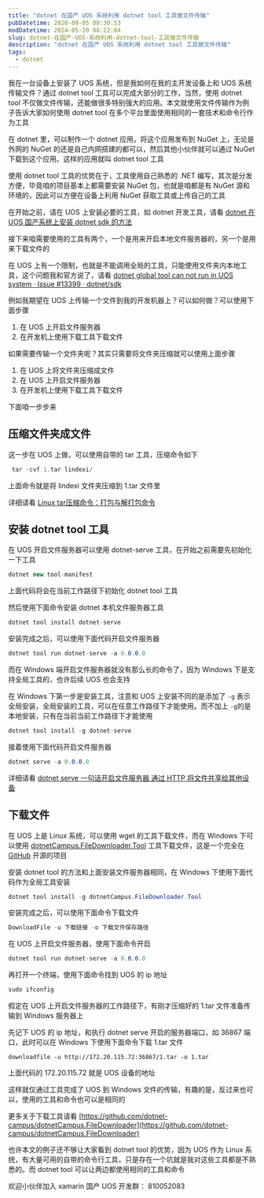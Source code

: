 ```yaml
---
title: "dotnet 在国产 UOS 系统利用 dotnet tool 工具做文件传输"
pubDatetime: 2020-09-05 00:30:53
modDatetime: 2024-05-20 08:22:04
slug: dotnet-在国产-UOS-系统利用-dotnet-tool-工具做文件传输
description: "dotnet 在国产 UOS 系统利用 dotnet tool 工具做文件传输"
tags:
  - dotnet
---
```





我在一台设备上安装了 UOS 系统，但是我如何在我的主开发设备上和 UOS 系统传输文件？通过 dotnet tool 工具可以完成大部分的工作，当然，使用 dotnet tool 不仅做文件传输，还能做很多特别强大的应用。本文就使用文件传输作为例子告诉大家如何使用 dotnet tool 在多个平台里面使用相同的一套技术和命令行作为工具

<!--more-->


<!-- CreateTime:2020/9/5 8:30:53 -->



在 dotnet 里，可以制作一个 dotnet 应用，将这个应用发布到 NuGet 上，无论是外网的 NuGet 的还是自己内网搭建的都可以，然后其他小伙伴就可以通过 NuGet 下载到这个应用。这样的应用就叫 dotnet tool 工具

使用 dotnet tool 工具的优势在于，工具使用自己熟悉的 .NET 编写，其次是分发方便，毕竟咱的项目基本上都需要安装 NuGet 包，也就是咱都是有 NuGet 源和环境的，因此可以方便在设备上利用 NuGet 获取工具或上传自己的工具

在开始之前，请在 UOS 上安装必要的工具，如 dotnet 开发工具，请看 [dotnet 在 UOS 国产系统上安装 dotnet sdk 的方法](https://blog.lindexi.com/post/dotnet-%E5%9C%A8-UOS-%E5%9B%BD%E4%BA%A7%E7%B3%BB%E7%BB%9F%E4%B8%8A%E5%AE%89%E8%A3%85-dotnet-sdk-%E7%9A%84%E6%96%B9%E6%B3%95.html )

接下来咱需要使用的工具有两个，一个是用来开启本地文件服务器的，另一个是用来下载文件的

在 UOS 上有一个限制，也就是不能调用全局的工具，只能使用文件夹内本地工具，这个问题我和官方说了，请看 [dotnet global tool can not run in UOS system · Issue #13399 · dotnet/sdk](https://github.com/dotnet/sdk/issues/13399 )

例如我期望在 UOS 上传输一个文件到我的开发机器上？可以如何做？可以使用下面步骤

1. 在 UOS 上开启文件服务器
2. 在开发机上使用下载工具下载文件

如果需要传输一个文件夹呢？其实只需要将文件夹压缩就可以使用上面步骤

1. 在 UOS 上将文件夹压缩成文件
1. 在 UOS 上开启文件服务器
2. 在开发机上使用下载工具下载文件

下面咱一步步来

## 压缩文件夹成文件

这一步在 UOS 上做，可以使用自带的 tar 工具，压缩命令如下

```csharp
 tar -cvf 1.tar lindexi/
```

上面命令就是将 lindexi 文件夹压缩到 1.tar 文件里

详细请看 [Linux tar压缩命令：打包与解打包命令](http://c.biancheng.net/view/788.html )

## 安装 dotnet tool 工具

在 UOS 开启文件服务器可以使用 dotnet-serve 工具，在开始之前需要先初始化一下工具

```csharp
dotnet new tool-manifest
```

上面代码将会在当前工作路径下初始化 dotnet tool 工具

然后使用下面命令安装 dotnet 本机文件服务器工具

```csharp
dotnet tool install dotnet-serve
```

安装完成之后，可以使用下面代码开启文件服务器

```csharp
dotnet tool run dotnet-serve -a 0.0.0.0
```

而在 Windows 端开启文件服务器就没有那么长的命令了，因为 Windows 下是支持全局工具的，也许后续 UOS 也会支持

在 Windows 下第一步是安装工具，注意和 UOS 上安装不同的是添加了 `-g` 表示全局安装，全局安装的工具，可以在任意工作路径下才能使用。而不加上 `-g`的是本地安装，只有在当前当前工作路径下才能使用

```csharp
dotnet tool install -g dotnet-serve
```

接着使用下面代码开启文件服务器

```csharp
dotnet serve -a 0.0.0.0
```

详细请看 [dotnet serve 一句话开启文件服务器 通过 HTTP 将文件共享给其他设备](https://blog.lindexi.com/post/dotnet-serve-%E4%B8%80%E5%8F%A5%E8%AF%9D%E5%BC%80%E5%90%AF%E6%96%87%E4%BB%B6%E6%9C%8D%E5%8A%A1%E5%99%A8-%E9%80%9A%E8%BF%87-HTTP-%E5%B0%86%E6%96%87%E4%BB%B6%E5%85%B1%E4%BA%AB%E7%BB%99%E5%85%B6%E4%BB%96%E8%AE%BE%E5%A4%87.html)

## 下载文件

在 UOS 上是 Linux 系统，可以使用 wget 的工具下载文件，而在 Windows 下可以使用 [dotnetCampus.FileDownloader.Tool](https://github.com/dotnet-campus/dotnetCampus.FileDownloader/) 工具下载文件，这是一个完全在 [GitHub](https://github.com/dotnet-campus/dotnetCampus.FileDownloader/) 开源的项目

安装 dotnet tool 的方法和上面安装文件服务器相同，在 Windows 下使用下面代码作为全局工具安装

```csharp
dotnet tool install -g dotnetCampus.FileDownloader.Tool
```

安装完成之后，可以使用下面命令下载文件

```csharp
DownloadFile -u 下载链接 -o 下载文件保存路径
```

在 UOS 上开启文件服务器，使用下面命令开启

```csharp
dotnet tool run dotnet-serve -a 0.0.0.0
```

再打开一个终端，使用下面命令找到 UOS 的 ip 地址

```csharp
sudo ifconfig
```

假定在 UOS 上开启文件服务器的工作路径下，有刚才压缩好的 1.tar 文件准备传输到 Windows 服务器上

先记下 UOS 的 ip 地址，和执行 dotnet serve 开启的服务器端口，如 36867 端口，此时可以在 Windows 下使用下面命令下载 1.tar 文件

```
downloadfile -u http://172.20.115.72:36867/1.tar -o 1.tar 
```

上面代码的 172.20.115.72 就是 UOS 设备的地址

这样就仅通过工具完成了 UOS 到 Windows 文件的传输，有趣的是，反过来也可以，使用的工具和命令也可以是相同的

更多关于下载工具请看 [https://github.com/dotnet-campus/dotnetCampus.FileDownloader](https://github.com/dotnet-campus/dotnetCampus.FileDownloader)

也许本文的例子还不够让大家看到 dotnet tool 的优势，因为 UOS 作为 Linux 系统，有大量可用的自带的命令行工具，只是存在一个坑就是我对这些工具都是不熟悉的。而 dotnet tool 可以让两边都使用相同的工具和命令

欢迎小伙伴加入 xamarin 国产 UOS 开发群： 810052083 

